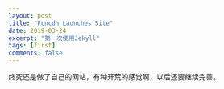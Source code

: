 ```yaml
---
layout: post
title: "Fcncdn Launches Site"
date: 2019-03-24
excerpt: "第一次使用Jekyll"
tags: [first]
comments: false
---
```


终究还是做了自己的网站，有种开荒的感觉啊，以后还要继续完善。
